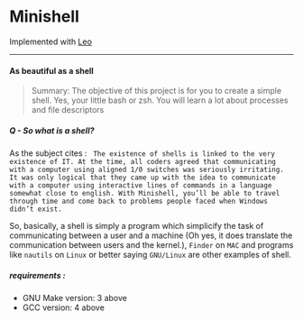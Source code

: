 # Minishell

Implemented with [Leo](https://github.com/lgyger)

--------
#### As beautiful as a shell


> Summary: The objective of this project is for you to create a simple shell. Yes, your little bash or zsh. You will learn a lot about processes and file descriptors

##### Q - So what is a shell?
As the subject cites : ` The existence of shells is linked to the very existence of IT. At the time, all coders agreed
that communicating with a computer using aligned 1/0 switches was seriously
irritating. It was only logical that they came up with the idea to communicate with
a computer using interactive lines of commands in a language somewhat close
to english.
With Minishell, you’ll be able to travel through time and come back to problems
people faced when Windows didn’t exist.` 

So, basically, a shell is simply a program which simplicify the task of communicating between a user and a machine (Oh yes, it does translate the communication between users and the kernel.), `Finder` on `MAC` and programs like `nautils` on `Linux` or better saying `GNU/Linux` are other examples of shell.



##### requirements :
- GNU Make version: 3 above
- GCC version: 4 above
